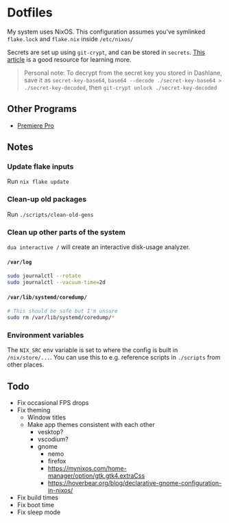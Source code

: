 # Dotfiles

My system uses NixOS. This configuration assumes you've symlinked `flake.lock` and `flake.nix` inside `/etc/nixos/`

Secrets are set up using `git-crypt`, and can be stored in `secrets`. [This article](https://lgug2z.com/articles/handling-secrets-in-nixos-an-overview/) is a good resource for learning more.

> Personal note: To decrypt from the secret key you stored in Dashlane, save it as `secret-key-base64`, `base64 --decode ./secret-key-base64 > ./secret-key-decoded`, then `git-crypt unlock ./secret-key-decoded`

## Other Programs

- [Premiere Pro](https://forum.mattkc.com/viewtopic.php?t=337)

## Notes

### Update flake inputs

Run `nix flake update`

### Clean-up old packages

Run `./scripts/clean-old-gens`

### Clean up other parts of the system

`dua interactive /` will create an interactive disk-usage analyzer.

#### `/var/log`

```sh
sudo journalctl --rotate
sudo journalctl --vacuum-time=2d
```

#### `/var/lib/systemd/coredump/`

```sh
# This should be safe but I'm unsure
sudo rm /var/lib/systemd/coredump/*
```

### Environment variables

The `NIX_SRC` env variable is set to where the config is built in `/nix/store/...`. You can use this to e.g. reference scripts in `./scripts` from other places.

## Todo

- Fix occasional FPS drops
- Fix theming
  - Window titles
  - Make app themes consistent with each other
    - vesktop?
    - vscodium?
    - gnome
      - nemo
      - firefox
      - https://mynixos.com/home-manager/option/gtk.gtk4.extraCss
      - https://hoverbear.org/blog/declarative-gnome-configuration-in-nixos/
- Fix build times
- Fix boot time
- Fix sleep mode
